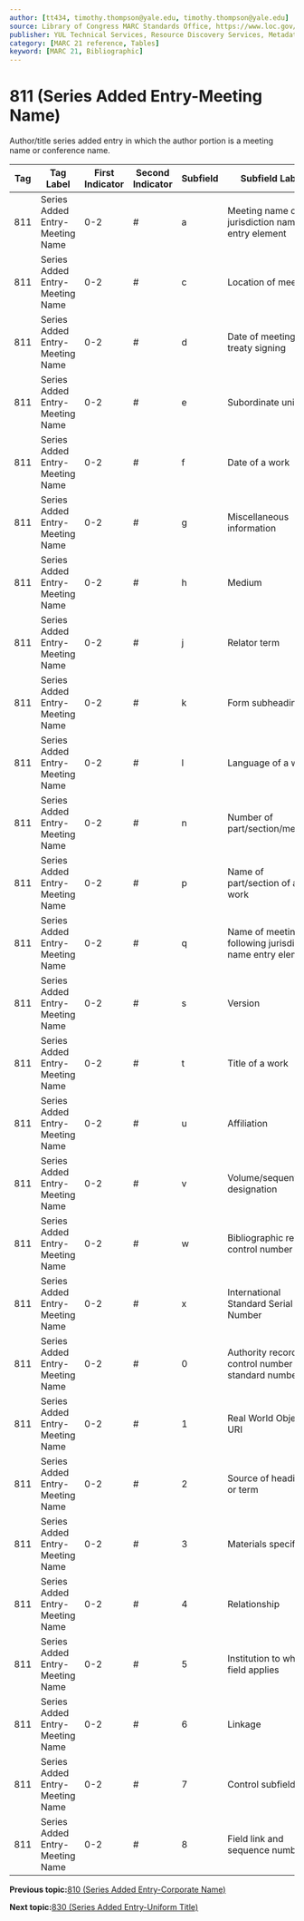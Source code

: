 ```yaml
---
author: [tt434, timothy.thompson@yale.edu, timothy.thompson@yale.edu]
source: Library of Congress MARC Standards Office, https://www.loc.gov/marc/bibliographic/bd811.html
publisher: YUL Technical Services, Resource Discovery Services, Metadata Services Unit
category: [MARC 21 reference, Tables]
keyword: [MARC 21, Bibliographic]
---
```


# 811 \(Series Added Entry-Meeting Name\)

Author/title series added entry in which the author portion is a meeting name or conference name.

|Tag|Tag Label|First Indicator|Second Indicator|Subfield|Subfield Label|Repeatable|
|---|---------|---------------|----------------|--------|--------------|----------|
|811|Series Added Entry-Meeting Name|0-2|\#|a|Meeting name or jurisdiction name as entry element|F|
|811|Series Added Entry-Meeting Name|0-2|\#|c|Location of meeting|T|
|811|Series Added Entry-Meeting Name|0-2|\#|d|Date of meeting or treaty signing|T|
|811|Series Added Entry-Meeting Name|0-2|\#|e|Subordinate unit|T|
|811|Series Added Entry-Meeting Name|0-2|\#|f|Date of a work|F|
|811|Series Added Entry-Meeting Name|0-2|\#|g|Miscellaneous information|T|
|811|Series Added Entry-Meeting Name|0-2|\#|h|Medium|F|
|811|Series Added Entry-Meeting Name|0-2|\#|j|Relator term|T|
|811|Series Added Entry-Meeting Name|0-2|\#|k|Form subheading|T|
|811|Series Added Entry-Meeting Name|0-2|\#|l|Language of a work|F|
|811|Series Added Entry-Meeting Name|0-2|\#|n|Number of part/section/meeting|T|
|811|Series Added Entry-Meeting Name|0-2|\#|p|Name of part/section of a work|T|
|811|Series Added Entry-Meeting Name|0-2|\#|q|Name of meeting following jurisdiction name entry element|F|
|811|Series Added Entry-Meeting Name|0-2|\#|s|Version|T|
|811|Series Added Entry-Meeting Name|0-2|\#|t|Title of a work|F|
|811|Series Added Entry-Meeting Name|0-2|\#|u|Affiliation|F|
|811|Series Added Entry-Meeting Name|0-2|\#|v|Volume/sequential designation|F|
|811|Series Added Entry-Meeting Name|0-2|\#|w|Bibliographic record control number|T|
|811|Series Added Entry-Meeting Name|0-2|\#|x|International Standard Serial Number|F|
|811|Series Added Entry-Meeting Name|0-2|\#|0|Authority record control number or standard number|T|
|811|Series Added Entry-Meeting Name|0-2|\#|1|Real World Object URI|T|
|811|Series Added Entry-Meeting Name|0-2|\#|2|Source of heading or term|F|
|811|Series Added Entry-Meeting Name|0-2|\#|3|Materials specified|F|
|811|Series Added Entry-Meeting Name|0-2|\#|4|Relationship|T|
|811|Series Added Entry-Meeting Name|0-2|\#|5|Institution to which field applies|T|
|811|Series Added Entry-Meeting Name|0-2|\#|6|Linkage|F|
|811|Series Added Entry-Meeting Name|0-2|\#|7|Control subfield|F|
|811|Series Added Entry-Meeting Name|0-2|\#|8|Field link and sequence number|T|

**Previous topic:**[810 \(Series Added Entry-Corporate Name\)](../tables/810_bib_table.md)

**Next topic:**[830 \(Series Added Entry-Uniform Title\)](../tables/830_bib_table.md)

